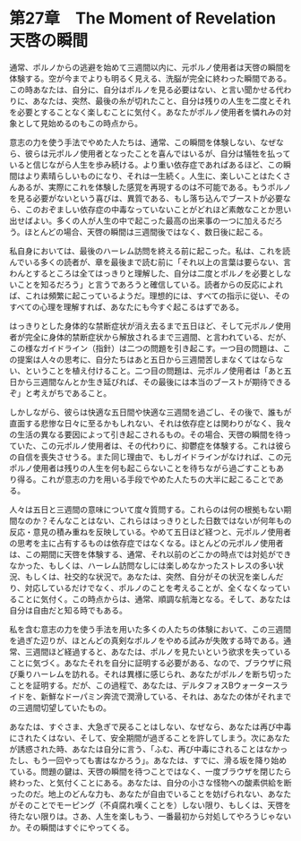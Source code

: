 # 第27章　The Moment of Revelation 天啓の瞬間

通常、ポルノからの逃避を始めて三週間以内に、元ポルノ使用者は天啓の瞬間を体験する。空が今までよりも明るく見える、洗脳が完全に終わった瞬間である。この時あなたは、自分に、自分はポルノを見る必要はない、と言い聞かせる代わりに、あなたは、突然、最後の糸が切れたこと、自分は残りの人生を二度とそれを必要とすることなく楽しむことに気付く。あなたがポルノ使用者を憐れみの対象として見始めるのもこの時点から。

意志の力を使う手法でやめた人たちは、通常、この瞬間を体験しない、なぜなら、彼らは元ポルノ使用者となったことを喜んではいるが、自分は犠牲を払っていると信じながら人生を歩み続ける。より重い依存症であればあるほど、この瞬間はより素晴らしいものになり、それは一生続く。人生に、楽しいことはたくさんあるが、実際にこれを体験した感覚を再現するのは不可能である。もうポルノを見る必要がないという喜びは、異質である、もし落ち込んでブーストが必要なら、このおぞましい依存症の中毒なっていないことがどれほど素敵なことか思い出せばよい。多くの人が人生の中で起こった最高の出来事の一つに加えるだろう。ほとんどの場合、天啓の瞬間は三週間後ではなく、数日後に起こる。

私自身においては、最後のハーレム訪問を終える前に起こった。私は、これを読んでいる多くの読者が、章を最後まで読む前に「それ以上の言葉は要らない、言わんとするところは全てはっきりと理解した、自分は二度とポルノを必要としないことを知るだろう」と言うであろうと確信している。読者からの反応によれば、これは頻繁に起こっているようだ。理想的には、すべての指示に従い、そのすべての心理を理解すれば、あなたにも今すぐ起こるはずである。

はっきりとした身体的な禁断症状が消え去るまで五日ほど、そして元ポルノ使用者が完全に身体的禁断症状から解放されるまで三週間、と言われている、だが、この様なガイドライン（指針）は二つの問題を引き起こす。一つ目の問題は、この提案は人々の思考に、自分たちはあと五日から三週間苦しまなくてはならない、ということを植え付けること。二つ目の問題は、元ポルノ使用者は「あと五日から三週間なんとか生き延びれば、その最後には本当のブーストが期待できるぞ」と考えがちであること。

しかしながら、彼らは快適な五日間や快適な三週間を過ごし、その後で、誰もが直面する悲惨な日々に至るかもしれない、それは依存症とは関わりがなく、我々の生活の異なる要因によって引き起こされるもの。その場合、天啓の瞬間を待っていた、この元ポルノ使用者は、その代わりに、抑鬱症を体験する。これは彼らの自信を喪失させうる。また同じ理由で、もしガイドラインがなければ、この元ポルノ使用者は残りの人生を何も起こらないことを待ちながら過ごすこともあり得る。これが意志の力を用いる手段でやめた人たちの大半に起こることである。

人々は五日と三週間の意味について度々質問する。これらのは何の根拠もない期間なのか？そんなことはない、これらははっきりとした日数ではないが何年もの反応・意見の積み重ねを反映している。やめて五日ほど経つと、元ポルノ使用者の思考を主に占有するものは依存症ではなくなる。ほとんどの元ポルノ使用者は、この期間に天啓を体験する、通常、それ以前のどこかの時点では対処ができなかった、もしくは、ハーレム訪問なしには楽しめなかったストレスの多い状況、もしくは、社交的な状況で。あなたは、突然、自分がその状況を楽しんだり、対応しているだけでなく、ポルノのことを考えることが、全くなくなっていることに気付く。この時点からは、通常、順調な航海となる。そして、あなたは自分は自由だと知る時でもある。

私を含む意志の力を使う手法を用いた多くの人たちの体験において、この三週間を過ぎた辺りが、ほとんどの真剣なポルノをやめる試みが失敗する時である。通常、三週間ほど経過すると、あなたは、ポルノを見たいという欲求を失っていることに気づく。あなたそれを自分に証明する必要がある、なので、ブラウザに飛び乗りハーレムを訪れる。それは異様に感じられ、あなたがポルノを断ち切ったことを証明する。だが、この過程で、あなたは、デルタフォスBウォータースライドを、新鮮なドーパミン奔流で潤滑している、それは、あなたの体がそれまでの三週間切望していたもの。

あなたは、すぐさま、大急ぎで戻ることはしない、なぜなら、あなたは再び中毒にされたくはない、そして、安全期間が過ぎることを許してしまう。次にあなたが誘惑された時、あなたは自分に言う、「ふむ、再び中毒にされることはなかったし、もう一回やっても害はなかろう」。あなたは、すでに、滑る坂を降り始めている。問題の鍵は、天啓の瞬間を待つことではなく、一度ブラウザを閉じたら終わった、と気付くことにある。あなたは、自分の小さな怪物への酸素供給を断ったのだ。地上のどんな力も、あなたが自由でいることを妨げられない、あなたがそのことでモーピング（不貞腐れ嘆くことを）しない限り、もしくは、天啓を待たない限りは。さあ、人生を楽しもう、一番最初から対処してやろうじゃないか。その瞬間はすぐにやってくる。